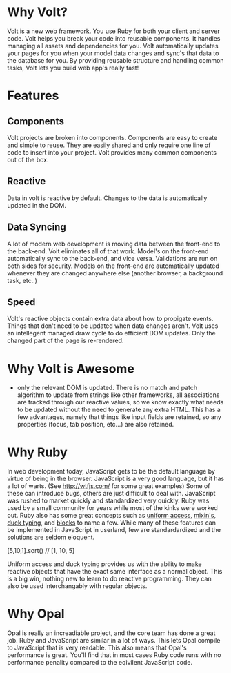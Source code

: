 # Why Volt?

Volt is a new web framework.  You use Ruby for both your client and server code.  Volt helps you break your code into reusable components.  It handles managing all assets and dependencies for you.  Volt automatically updates your pages for you when your model data changes and sync's that data to the database for you.  By providing reusable structure and handling common tasks, Volt lets you build web app's really fast!

# Features

## Components

Volt projects are broken into components.  Components are easy to create and simple to reuse.  They are easily shared and only require one line of code to insert into your project.  Volt provides many common components out of the box.

## Reactive

Data in volt is reactive by default.  Changes to the data is automatically updated in the DOM.


## Data Syncing

A lot of modern web development is moving data between the front-end to the back-end.  Volt eliminates all of that work.  Model's on the front-end automatically sync to the back-end, and vice versa.  Validations are run on both sides for security.  Models on the front-end are automatically updated whenever they are changed anywhere else (another browser, a background task, etc..)


## Speed

Volt's reactive objects contain extra data about how to propigate events.  Things that don't need to be updated when data changes aren't.  Volt uses an intellegent managed draw cycle to do efficient DOM updates.  Only the changed part of the page is re-rendered.




# Why Volt is Awesome

- only the relevant DOM is updated.  There is no match and patch algorithm to update from strings like other frameworks, all associations are tracked through our reactive values, so we know exactly what needs to be updated without the need to generate any extra HTML.  This has a few advantages, namely that things like input fields are retained, so any properties (focus, tab position, etc...) are also retained.
















# Why Ruby

In web development today, JavaScript gets to be the default language by virtue of being in the browser.  JavaScript is a very good language, but it has a lot of warts.  (See http://wtfjs.com/ for some great examples)  Some of these can introduce bugs, others are just difficult to deal with.  JavaScript was rushed to market quickly and standardized very quickly.  Ruby was used by a small community for years while most of the kinks were worked out.  Ruby also has some great concepts such as [uniform access](http://en.wikipedia.org/wiki/Uniform_access_principle), [mixin's](http://en.wikipedia.org/wiki/Mixin), [duck typing](http://en.wikipedia.org/wiki/Duck_typing), and [blocks](http://yehudakatz.com/2012/01/10/javascript-needs-blocks/) to name a few.  While many of these features can be implemented in JavaScript in userland, few are standardardized and the solutions are seldom eloquent.

[5,10,1].sort()
// [1, 10, 5]

Uniform access and duck typing provides us with the ability to make reactive objects that have the exact same interface as a normal object.  This is a big win, nothing new to learn to do reactive programming.  They can also be used interchangably with regular objects.

# Why Opal

Opal is really an increadiable project, and the core team has done a great job.  Ruby and JavaScript are similar in a lot of ways.  This lets Opal compile to JavaScript that is very readable.  This also means that Opal's performance is great.  You'll find that in most cases Ruby code runs with no performance penality compared to the eqivilent JavaScript code.
